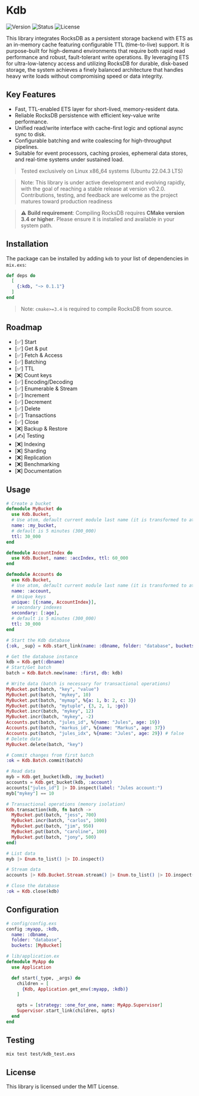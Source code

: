 # Kdb
![Version](https://img.shields.io/badge/version-0.1.1-blue.svg)
![Status](https://img.shields.io/badge/status-active-green.svg)
![License](https://img.shields.io/badge/license-MIT-blue.svg)

This library integrates RocksDB as a persistent storage backend with ETS as an in-memory cache featuring configurable TTL (time-to-live) support. It is purpose-built for high-demand environments that require both rapid read performance and robust, fault-tolerant write operations.
By leveraging ETS for ultra-low-latency access and utilizing RocksDB for durable, disk-based storage, the system achieves a finely balanced architecture that handles heavy write loads without compromising speed or data integrity.

## Key Features
- Fast, TTL-enabled ETS layer for short-lived, memory-resident data.
- Reliable RocksDB persistence with efficient key-value write performance.
- Unified read/write interface with cache-first logic and optional async sync to disk.
- Configurable batching and write coalescing for high-throughput pipelines.
- Suitable for event processors, caching proxies, ephemeral data stores, and real-time systems under sustained load.

>Tested exclusively on Linux x86_64 systems (Ubuntu 22.04.3 LTS)

> Note: This library is under active development and evolving rapidly, with the goal of reaching a stable release at version v0.2.0. Contributions, testing, and feedback are welcome as the project matures toward production readiness

> ⚠️ **Build requirement**: Compiling RocksDB requires **CMake version 3.4 or higher**. Please ensure it is installed and available in your system path.


## Installation

The package can be installed by adding `kdb` to your list of dependencies in `mix.exs`:

```elixir
def deps do
  [
    {:kdb, "~> 0.1.1"}
  ]
end
```

> Note: `cmake>=3.4` is required to compile RocksDB from source.

## Roadmap
- [✅] Start
- [✅] Get & put
- [✅] Fetch & Access
- [✅] Batching
- [✅] TTL
- [❌] Count keys
- [✅] Encoding/Decoding
- [✅] Enumerable & Stream
- [✅] Increment
- [✅] Decrement
- [✅] Delete
- [✅] Transactions
- [✅] Close
- [❌] Backup & Restore
- [✍️] Testing
- [❌] Indexing
- [❌] Sharding
- [❌] Replication
- [❌] Benchmarking
- [❌] Documentation

## Usage
```elixir
# Create a bucket
defmodule MyBucket do
  use Kdb.Bucket, 
  # Use atom, default current module last name (it is transformed to atom)
  name: :my_bucket,
  # default is 5 minutes (300_000)
  ttl: 30_000
end

defmodule AccountIndex do
  use Kdb.Bucket, name: :accIndex, ttl: 60_000
end

defmodule Accounts do
  use Kdb.Bucket, 
  # Use atom, default current module last name (it is transformed to atom)
  name: :account,
  # Unique keys
  unique: [{:name, AccountIndex}],
  # secondary indexes
  secondary: [:age],
  # default is 5 minutes (300_000)
  ttl: 30_000
end

# Start the Kdb database
{:ok, _sup} = Kdb.start_link(name: :dbname, folder: "database", buckets: [MyBucket, AccountIndex, Accounts])

# Get the database instance
kdb = Kdb.get(:dbname)
# Start/Get batch
batch = Kdb.Batch.new(name: :first, db: kdb)

# Write data (batch is necessary for transactional operations)
MyBucket.put(batch, "key", "value")
MyBucket.put(batch, "mykey", 10)
MyBucket.put(batch, "mymap", %{a: 1, b: 2, c: 3})
MyBucket.put(batch, "mytuple", {3, 2, 1, :go})
MyBucket.incr(batch, "mykey", 12)
MyBucket.incr(batch, "mykey", -2)
Accounts.put(batch, "jules_id", %{name: "Jules", age: 19})
Accounts.put(batch, "markus_id", %{name: "Markus", age: 37})
Accounts.put(batch, "jules_idx", %{name: "Jules", age: 29}) # false
# Delete data
MyBucket.delete(batch, "key")

# Commit changes from first batch
:ok = Kdb.Batch.commit(batch)

# Read data
myb = Kdb.get_bucket(kdb, :my_bucket)
accounts = Kdb.get_bucket(kdb, :account)
accounts["jules_id"] |> IO.inspect(label: "Jules account:")
myb["mykey"] == 10

# Transactional operations (memory isolation)
Kdb.transaction(kdb, fn batch ->
  MyBucket.put(batch, "jess", 700)
  MyBucket.incr(batch, "carlos", 1000)
  MyBucket.put(batch, "jim", 950)
  MyBucket.put(batch, "caroline", 100)
  MyBucket.put(batch, "jony", 500)
end)

# List data
myb |> Enum.to_list() |> IO.inspect()

# Stream data
accounts |> Kdb.Bucket.Stream.stream() |> Enum.to_list() |> IO.inspect()

# Close the database
:ok = Kdb.close(kdb)
```

## Configuration
```elixir
# config/config.exs
config :myapp, :kdb,
  name: :dbname,
  folder: "database",
  buckets: [MyBucket]
```

```elixir
# lib/application.ex
defmodule MyApp do
  use Application

  def start(_type, _args) do
    children = [
      {Kdb, Application.get_env(:myapp, :kdb)}
    ]

    opts = [strategy: :one_for_one, name: MyApp.Supervisor]
    Supervisor.start_link(children, opts)
  end
end
```

## Testing
```bash
mix test test/kdb_test.exs
```

## License
This library is licensed under the MIT License.

